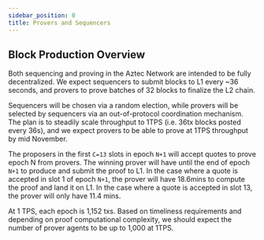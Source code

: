 ```yaml
---
sidebar_position: 0
title: Provers and Sequencers
---
```


## Block Production Overview

Both sequencing and proving in the Aztec Network are intended to be fully decentralized. We expect sequencers to submit blocks to L1 every ~36 seconds, and provers to prove batches of 32 blocks to finalize the L2 chain.

Sequencers will be chosen via a random election, while provers will be selected by sequencers via an out-of-protocol coordination mechanism. The plan is to steadily scale throughput to 1TPS (i.e. 36tx blocks posted every 36s), and we expect provers to be able to prove at 1TPS throughput by mid November.

The proposers in the first `C=13` slots in epoch `N+1` will accept quotes to prove epoch N from provers. The winning prover will have until the end of epoch `N+1` to produce and submit the proof to L1. In the case where a quote is accepted in slot 1 of epoch `N+1`, the prover will have 18.6mins to compute the proof and land it on L1. In the case where a quote is accepted in slot 13, the prover will only have 11.4 mins.

At 1 TPS, each epoch is 1,152 txs. Based on timeliness requirements and depending on proof computational complexity, we should expect the number of prover agents to be up to 1,000 at 1TPS.

